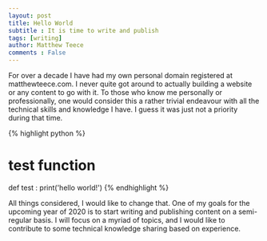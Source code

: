 ```yaml
---
layout: post
title: Hello World
subtitle : It is time to write and publish
tags: [writing]
author: Matthew Teece
comments : False
---
```


For over a decade I have had my own personal domain registered at matthewteece.com. I never quite got around to actually building a website or any content to go with it. To those who know me personally or professionally, one would consider this a rather trivial endeavour with all the technical skills and knowledge I have. I guess it was just not a priority during that time.

{% highlight python %}
# test function
def test :
    print('hello world!')
{% endhighlight %}

All things considered, I would like to change that. One of my goals for the upcoming year of 2020 is to start writing and publishing content on a semi-regular basis. I will focus on a myriad of topics, and I would like to contribute to some technical knowledge sharing based on experience.


